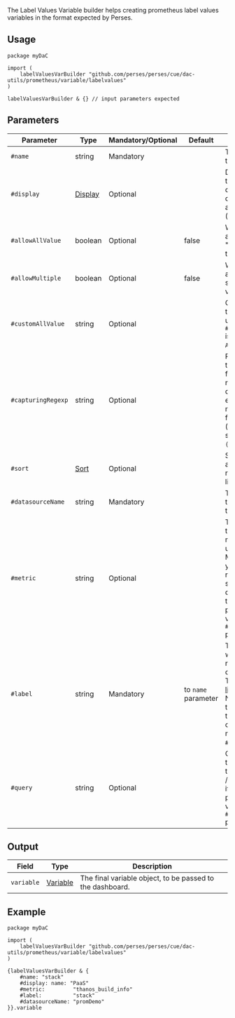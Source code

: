 The Label Values Variable builder helps creating prometheus label values variables in the format expected by Perses.

## Usage

```cue
package myDaC

import (
	labelValuesVarBuilder "github.com/perses/perses/cue/dac-utils/prometheus/variable/labelvalues"
)

labelValuesVarBuilder & {} // input parameters expected
```

## Parameters

| Parameter          | Type                                                            | Mandatory/Optional | Default             | Description                                                                                                                                                                           |
|--------------------|-----------------------------------------------------------------|--------------------|---------------------|---------------------------------------------------------------------------------------------------------------------------------------------------------------------------------------|
| `#name`            | string                                                          | Mandatory          |                     | The name of this variable.                                                                                                                                                            |
| `#display`         | [Display](../../api/variable.md#display-specification)    | Optional           |                     | Display object to tune the display name, description and visibility (show/hide).                                                                                                      |
| `#allowAllValue`   | boolean                                                         | Optional           | false               | Whether to append the "All" value to the list.                                                                                                                                        |
| `#allowMultiple`   | boolean                                                         | Optional           | false               | Whether to allow multi-selection of values.                                                                                                                                           |
| `#customAllValue`  | string                                                          | Optional           |                     | Custom value that will be used if `#allowAllValue` is true and if `All` is selected.                                                                                                  |
| `#capturingRegexp` | string                                                          | Optional           |                     | Regexp used to catch and filter the results of the query. If empty, then nothing is filtered (equivalent of setting it to `(.*)`).                                                    |
| `#sort`            | [Sort](../../api/variable.md#list-variable-specification) | Optional           |                     | Sort method to apply when rendering the list of values.                                                                                                                               |
| `#datasourceName`  | string                                                          | Mandatory          |                     | The name of the datasource to query.                                                                                                                                                  |
| `#metric`          | string                                                          | Optional           |                     | The name of the source metric to be used. /!\ Mandatory if you want to rely on the standard query pattern, thus didn't provide a value to the `#query` parameter.                     |
| `#label`           | string                                                          | Mandatory          | to `name` parameter | The label from which to retrieve the list of values. /!\ The [filter library](filterbuilder.md) does NOT rely on this parameter to build the corresponding matcher, only `#name` is used. |
| `#query`           | string                                                          | Optional           |                     | Custom query to be used for this variable. /!\ Mandatory if you didn't provide a value to the `#metric` parameter.                                                                    |

## Output

| Field      | Type                                                           | Description                                               |
|------------|----------------------------------------------------------------|-----------------------------------------------------------|
| `variable` | [Variable](../../api/variable.md#variable-specification) | The final variable object, to be passed to the dashboard. |

## Example

```cue
package myDaC

import (
	labelValuesVarBuilder "github.com/perses/perses/cue/dac-utils/prometheus/variable/labelvalues"
)

{labelValuesVarBuilder & {
	#name: "stack"
	#display: name: "PaaS"
	#metric:         "thanos_build_info"
	#label:          "stack"
	#datasourceName: "promDemo"
}}.variable
```
